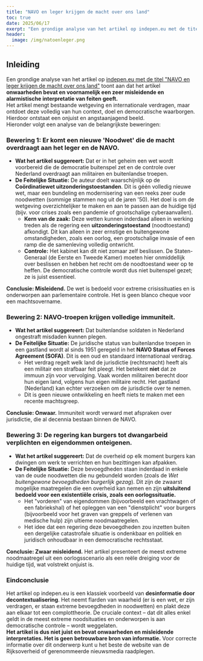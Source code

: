 ```yaml
---
title: "NAVO en leger krijgen de macht over ons land"
toc: true
date: 2025/06/17
exerpt: "Een grondige analyse van het artikel op indepen.eu met de titel NAVO en leger krijgen de macht over ons land toont aan dat het artikel **onwaarheden bevat en voornamelijk een zeer misleidende en alarmistische interpretatie van feiten geeft.**"
header:
  image: /img/natoenleger.png
---
```


## Inleiding

Een grondige analyse van het artikel op [indepen.eu met de titel "NAVO en leger krijgen de macht over ons land"](https://indepen.eu/navo-en-leger-krijgen-de-macht-over-ons-land/) toont aan dat het artikel **onwaarheden bevat en voornamelijk een zeer misleidende en alarmistische interpretatie van feiten geeft.**  
Het artikel mengt bestaande wetgeving en internationale verdragen, maar ontdoet deze volledig van hun context, doel en democratische waarborgen. Hierdoor ontstaat een onjuist en angstaanjagend beeld.  
Hieronder volgt een analyse van de belangrijkste beweringen:

### **Bewering 1: Er komt een nieuwe 'Noodwet' die de macht overdraagt aan het leger en de NAVO.**

* **Wat het artikel suggereert:** Dat er in het geheim een wet wordt voorbereid die de democratie buitenspel zet en de controle over Nederland overdraagt aan militairen en buitenlandse troepen.  
* **De Feitelijke Situatie:** De auteur doelt waarschijnlijk op de **Coördinatiewet uitzonderingstoestanden**. Dit is géén volledig nieuwe wet, maar een bundeling en modernisering van een reeks zeer oude noodwetten (sommige stammen nog uit de jaren '50). Het doel is om de wetgeving overzichtelijker te maken en aan te passen aan de huidige tijd (bijv. voor crises zoals een pandemie of grootschalige cyberaanvallen).  
  * **Kern van de zaak:** Deze wetten kunnen inderdaad alleen in werking treden als de regering een **uitzonderingstoestand** (noodtoestand) afkondigt. Dit kan alleen in zeer ernstige en buitengewone omstandigheden, zoals een oorlog, een grootschalige invasie of een ramp die de samenleving volledig ontwricht.  
  * **Controle:** Het kabinet kan dit niet zomaar zelf beslissen. De Staten-Generaal (de Eerste en Tweede Kamer) moeten hier onmiddellijk over beslissen en hebben het recht om de noodtoestand weer op te heffen. De democratische controle wordt dus niet buitenspel gezet; ze is juist essentieel.

**Conclusie: Misleidend.** De wet is bedoeld voor extreme crisissituaties en is onderworpen aan parlementaire controle. Het is geen blanco cheque voor een machtsovername.

### **Bewering 2: NAVO-troepen krijgen volledige immuniteit.**

* **Wat het artikel suggereert:** Dat buitenlandse soldaten in Nederland ongestraft misdaden kunnen plegen.  
* **De Feitelijke Situatie:** De juridische status van buitenlandse troepen in een gastland wordt al sinds 1951 geregeld in het **NAVO Status of Forces Agreement (SOFA)**. Dit is een oud en standaard internationaal verdrag.  
  * Het verdrag regelt welk land de jurisdictie (rechtsmacht) heeft als een militair een strafbaar feit pleegt. Het betekent **niet** dat ze immuun zijn voor vervolging. Vaak worden militairen berecht door hun eigen land, volgens hun eigen militaire recht. Het gastland (Nederland) kan echter verzoeken om de jurisdictie over te nemen.  
  * Dit is geen nieuwe ontwikkeling en heeft niets te maken met een recente machtsgreep.

**Conclusie: Onwaar.** Immuniteit wordt verward met afspraken over jurisdictie, die al decennia bestaan binnen de NAVO.

### **Bewering 3: De regering kan burgers tot dwangarbeid verplichten en eigendommen onteigenen.**

* **Wat het artikel suggereert:** Dat de overheid op elk moment burgers kan dwingen om werk te verrichten en hun bezittingen kan afpakken.  
* **De Feitelijke Situatie:** Deze bevoegdheden staan inderdaad in enkele van de oude noodwetten die nu gebundeld worden (zoals de *Wet buitengewone bevoegdheden burgerlijk gezag*). Dit zijn de zwaarst mogelijke maatregelen die een overheid kan nemen en zijn **uitsluitend bedoeld voor een existentiële crisis, zoals een oorlogssituatie.**  
  * Het "vorderen" van eigendommen (bijvoorbeeld een vrachtwagen of een fabriekshal) of het opleggen van een "dienstplicht" voor burgers (bijvoorbeeld voor het graven van greppels of verlenen van medische hulp) zijn ultieme noodmaatregelen.  
  * Het idee dat een regering deze bevoegdheden zou inzetten buiten een dergelijke catastrofale situatie is ondenkbaar en politiek en juridisch onhoudbaar in een democratische rechtsstaat.

**Conclusie: Zwaar misleidend.** Het artikel presenteert de meest extreme noodmaatregel uit een oorlogsscenario als een reële dreiging voor de huidige tijd, wat volstrekt onjuist is.

### **Eindconclusie**

Het artikel op indepen.eu is een klassiek voorbeeld van **desinformatie door decontextualisering**. Het neemt flarden van waarheid (er is een wet, er zijn verdragen, er staan extreme bevoegdheden in noodwetten) en plakt deze aan elkaar tot een complottheorie. De cruciale context – dat dit alles enkel geldt in de meest extreme noodsituaties en onderworpen is aan democratische controle – wordt weggelaten.  
**Het artikel is dus niet juist en bevat onwaarheden en misleidende interpretaties. Het is geen betrouwbare bron van informatie.** Voor correcte informatie over dit onderwerp kunt u het beste de website van de Rijksoverheid of gerenommeerde nieuwsmedia raadplegen.